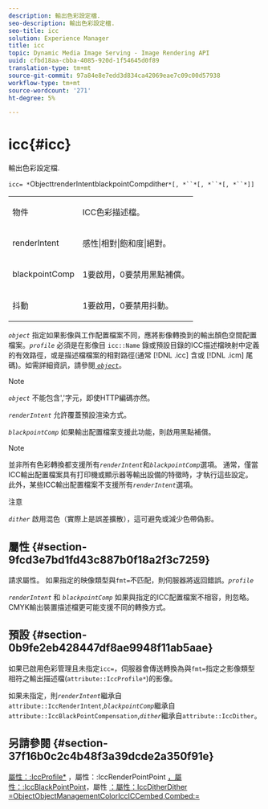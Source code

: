 ```yaml
---
description: 輸出色彩設定檔.
seo-description: 輸出色彩設定檔.
seo-title: icc
solution: Experience Manager
title: icc
topic: Dynamic Media Image Serving - Image Rendering API
uuid: cfbd18aa-cbba-4085-920d-1f54645d0f89
translation-type: tm+mt
source-git-commit: 97a84e8e7edd3d834ca42069eae7c09c00d57938
workflow-type: tm+mt
source-wordcount: '271'
ht-degree: 5%

---
```



# icc{#icc}

輸出色彩設定檔.

`icc= *`ObjecttrenderIntentblackpointCompdither`*[, *``*[, *``*[, *``*]]`

<table id="simpletable_AC20916999004CDCBBB9888B3A8FB0A7"> 
 <tr class="strow"> 
  <td class="stentry"> <p><span class="codeph"> <span class="varname"> 物件</span> </span> </p></td> 
  <td class="stentry"> <p>ICC色彩描述檔。 </p></td> 
 </tr> 
 <tr class="strow"> 
  <td class="stentry"> <p><span class="codeph"> <span class="varname"> renderIntent</span></span> </p></td> 
  <td class="stentry"> <p><span class="codeph"> 感性|相對|飽和度|絕對</span>。 </p></td> 
 </tr> 
 <tr class="strow"> 
  <td class="stentry"> <p><span class="codeph"> <span class="varname"> blackpointComp</span></span> </p></td> 
  <td class="stentry"> <p>1要啟用，0要禁用黑點補償。 </p></td> 
 </tr> 
 <tr class="strow"> 
  <td class="stentry"> <p><span class="codeph"> <span class="varname"> 抖動</span></span> </p></td> 
  <td class="stentry"> <p>1要啟用，0要禁用抖動。 </p></td> 
 </tr> 
</table>

*`object`* 指定如果影像與工作配置檔案不同，應將影像轉換到的輸出顏色空間配置檔案。*`profile`* 必須是在影像目 `icc::Name` 錄或預設目錄的ICC描述檔映射中定義的有效路徑，或是描述檔檔案的相對路徑(通常 [!DNL .icc] 含或 [!DNL .icm] 尾碼)。如需詳細資訊，請參閱[ *`object`*](../../../../../is-api/http-ref/image-serving-api-ref/c-http-protocol-reference/c-data-types/r-object.md#reference-2591bd24548d462782c68d138ef795a0)。

>[!NOTE]
>
>*`object`* 不能包含&#39;,&#39;字元，即使HTTP編碼亦然。

*`renderIntent`* 允許覆蓋預設渲染方式。

*`blackpointComp`* 如果輸出配置檔案支援此功能，則啟用黑點補償。

>[!NOTE]
>
>並非所有色彩轉換都支援所有&#x200B;*`renderIntent`*&#x200B;和&#x200B;*`blackpointComp`*&#x200B;選項。 通常，僅當ICC輸出配置檔案具有打印機或顯示器等輸出設備的特徵時，才執行這些設定。 此外，某些ICC輸出配置檔案不支援所有&#x200B;*`renderIntent`*&#x200B;選項。

注意

*`dither`* 啟用混色（實際上是誤差擴散），這可避免或減少色帶偽影。

## 屬性 {#section-9fcd3e7bd1fd43c887b0f18a2f3c7259}

請求屬性。 如果指定的映像類型與`fmt=`不匹配，則伺服器將返回錯誤。*`profile`*

*`renderIntent`* 和 *`blackpointComp`* 如果與指定的ICC配置檔案不相容，則忽略。CMYK輸出裝置描述檔更可能支援不同的轉換方式。

## 預設 {#section-0b9fe2eb428447df8ae9948f11ab5aae}

如果已啟用色彩管理且未指定`icc=`，伺服器會傳送轉換為與`fmt=`指定之影像類型相符之輸出描述檔(`attribute::IccProfile*`)的影像。

如果未指定，則&#x200B;*`renderIntent`*&#x200B;繼承自`attribute::IccRenderIntent`,*`blackpointComp`*&#x200B;繼承自`attribute::IccBlackPointCompensation`,*`dither`*&#x200B;繼承自`attribute::IccDither`。

## 另請參閱 {#section-37f16b0c2c4b48f3a39dcde2a350f91e}

[屬性：:IccProfile*](../../../../../is-api/image-catalog/image-serving-api-ref/c-image-catalog-reference/c-attributes-reference/r-iccprofilecmyk.md#reference-db89f9dac33e447cadb359ec1ba27ee0) ，屬性：:IccRenderPointPoint [，屬性：:IccBlackPointPoint](../../../../../is-api/image-catalog/image-serving-api-ref/c-image-catalog-reference/c-attributes-reference/r-iccrenderintent.md#reference-012f207f28bd4406a5368d23ed95a51f)，屬性 [：屬性：IccDitherDither](../../../../../is-api/image-catalog/image-serving-api-ref/c-image-catalog-reference/c-attributes-reference/r-iccblackpointcompensation.md#reference-357626375ee140d1807f0c05171c733f) [](../../../../../is-api/image-catalog/image-serving-api-ref/c-image-catalog-reference/c-attributes-reference/r-iccdither.md#reference-914d0d0567364246b4016d45c0ada85b) [](../../../../../is-api/http-ref/image-serving-api-ref/c-http-protocol-reference/c-command-reference/r-is-http-fmt.md#reference-cdf10043423b45ba9fe15157fb3ae37a) [](../../../../../is-api/http-ref/image-serving-api-ref/c-http-protocol-reference/c-data-types/r-object.md#reference-2591bd24548d462782c68d138ef795a0) [](../../../../../is-api/http-ref/image-serving-api-ref/c-http-protocol-reference/c-syntax-and-features/r-color-management.md#reference-c7e4a72d589145189f7e4bcb6b4544d7) [](../../../../../is-api/image-catalog/image-serving-api-ref/c-image-catalog-reference/c-icc-profile-map-reference/c-icc-profile-map-reference.md#concept-57b9148ce55249cd825cb7ee19ed057c) [=ObjectObjectManagementColorIccICCembed,Combed:=](../../../../../is-api/http-ref/image-serving-api-ref/c-http-protocol-reference/c-command-reference/r-iccembed.md#reference-e3b774fb322046a2a6dde3a7bab5583e)
